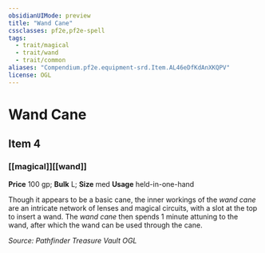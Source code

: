 ```yaml
---
obsidianUIMode: preview
title: "Wand Cane"
cssclasses: pf2e,pf2e-spell
tags:
  - trait/magical
  - trait/wand
  - trait/common
aliases: "Compendium.pf2e.equipment-srd.Item.AL46eDfKdAnXKQPV"
license: OGL
---
```

# Wand Cane
## Item 4
### [[magical]][[wand]]


**Price** 100 gp; 
**Bulk** L; **Size** med
**Usage** held-in-one-hand

Though it appears to be a basic cane, the inner workings of the _wand cane_ are an intricate network of lenses and magical circuits, with a slot at the top to insert a wand. The _wand cane_ then spends 1 minute attuning to the wand, after which the wand can be used through the cane.

*Source: Pathfinder Treasure Vault*
*OGL*